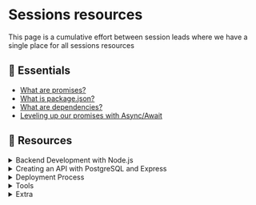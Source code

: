 # Sessions resources
This page is a cumulative effort between session leads where we have a single place for all sessions resources

## 🔗 Essentials

- [What are promises?](https://javascript.info/promise-basics)
- [What is package.json?](https://nodejs.org/en/knowledge/getting-started/npm/what-is-the-file-package-json/)
- [What are dependencies?](https://coderslegacy.com/what-are-dependencies-in-programming/)
- [Leveling up our promises with Async/Await](https://developer.mozilla.org/en-US/docs/Learn/JavaScript/Asynchronous/Async_await)


## 🔗 Resources
<details>
<summary>Backend Development with Node.js</summary>

<ul>
<li><a href="https://www.typescripttutorial.net/typescript-tutorial/what-is-typescript/">What is TypeScript?</a></li>
  <li><a href="https://serokell.io/blog/why-typescript">Why use TypeScript?</a></li>
  <li><a href="https://blog.scottlogic.com/2021/10/11/Capturing-Intent-with-TypeScript.html">Using TypeScript to express Intent</a></li>
  <li><a href="https://www.typescripttutorial.net/typescript-tutorial/what-is-typescript/">TypeScript is a superset of Javascript</a></li>
  <li><a href="https://blog.scottlogic.com/2021/10/11/Capturing-Intent-with-TypeScript.html">TypeScript is a superset of Javascript</a></li>
  <li><a href="https://www.perforce.com/blog/qac/what-lint-code-and-why-linting-important">What, Why and How to use a linter?</a></li>
  <li><a href="https://medium.com/@ryconoclast/why-you-should-use-a-code-formatter-4f02dd40db14">What, Why and How to use a formatter?</a></li>
  <li><a href="https://taiyr.me/what-is-the-difference-between-code-linters-and-formatters">The difference between linters and formatters</a></li>
  <li><a href="https://dev.to/shreyanshsheth/why-you-should-use-typescript-over-javascript-gkb">Why Should You Use Typescript Over Javascript?</a></li>
</ul>
</details>


<details>
<summary>Creating an API with PostgreSQL and Express</summary>

<ul>
  <li><a href="https://www.freecodecamp.org/news/rest-api-best-practices-rest-endpoint-design-examples/](https://www.freecodecamp.org/news/rest-api-best-practices-rest-endpoint-design-examples">REST API Best Practices – REST Endpoint Design Examples</a></li>
  <li><a href="https://codesource.io/creating-a-logging-middleware-in-expressjs/](https://codesource.io/creating-a-logging-middleware-in-expressjs/">Creating a logging middleware in Expressjs</a></li>
    <li><a href="https://childish-bubbler-7a0.notion.site/DB-Basics-check-aefac769c5a3413fa36a1f3720446ae3">DB Basics check</a></li>
  <li><a href="https://www.sqlshack.com/learn-sql-types-of-relations/">Learn SQL: Types of relations</a></li>
  <li><a href="https://blog.devart.com/types-of-relationships-in-sql-server-database.html">Relationships in SQL - Complete Guide With Examples - Devart Blog</a></li>
  
</ul>
</details>

<details>
<summary>Deployment Process</summary>

<ul>
<li><a href="#">Hamada</a></li>
</ul>
</details>
<details>
<summary>Tools</summary>

<ul>
<li><a href="#">Hamada</a></li>
</ul>
</details>

<details>
<summary>Extra</summary>

<ul>
<li><a href="#">Hamada</a></li>
</ul>
</details>
